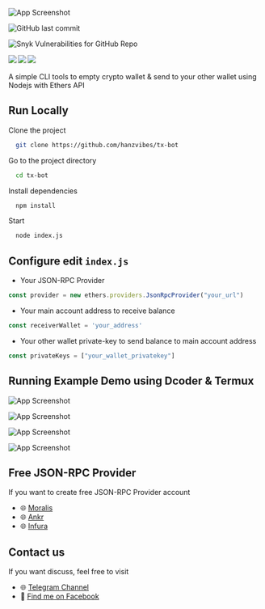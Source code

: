 ![App Screenshot](https://github.com/hanzvibes/tx-bot/raw/main/assets/logo_tx.png)

![GitHub last commit](https://img.shields.io/github/last-commit/hanzvibes/tx-bot?style=for-the-badge)

![Snyk Vulnerabilities for GitHub Repo](https://img.shields.io/snyk/vulnerabilities/github/hanzvibes/tx-bot?style=for-the-badge)

<img align="left" src="https://img.shields.io/github/watchers/hanzvibes/tx-bot?style=flat-square">
<img align="left" src="https://img.shields.io/github/forks/hanzvibes/tx-bot?style=flat-square">
<img align="left" src="https://img.shields.io/github/stars/hanzvibes/tx-bot?style=flat-square">

\
\
A simple CLI tools to empty crypto wallet & send to your other wallet using Nodejs with Ethers API


## Run Locally

Clone the project

```bash
  git clone https://github.com/hanzvibes/tx-bot
```

Go to the project directory

```bash
  cd tx-bot
```

Install dependencies

```bash
  npm install
```

Start

```bash
  node index.js
```


## Configure edit ```index.js```

* Your JSON-RPC Provider

```javascript
const provider = new ethers.providers.JsonRpcProvider("your_url")
```

* Your main account address to receive balance

```javascript
const receiverWallet = 'your_address'
```

* Your other wallet private-key to send balance to main account address

```javascript
const privateKeys = ["your_wallet_privatekey"]
```
## Running Example Demo using Dcoder & Termux

![App Screenshot](https://github.com/hanzvibes/tx-bot/raw/main/assets/termux1.png)

![App Screenshot](https://github.com/hanzvibes/tx-bot/raw/main/assets/termux2.png)

![App Screenshot](https://github.com/hanzvibes/tx-bot/raw/main/assets/dcoder1.png)

![App Screenshot](https://github.com/hanzvibes/tx-bot/raw/main/assets/dcoder2.png)

## Free JSON-RPC Provider

If you want to create free JSON-RPC Provider account

- 🌐 [Moralis](https://moralis.io/)
- 🌐 [Ankr](https://ankr.com/)
- 🌐 [Infura](https://infura.io/)


## Contact us

If you want discuss, feel free to visit

- 🌐 [Telegram Channel](https://t.me/whendistriser)
- 👥 [Find me on Facebook](https://fb.me/4RAEHAN/)

